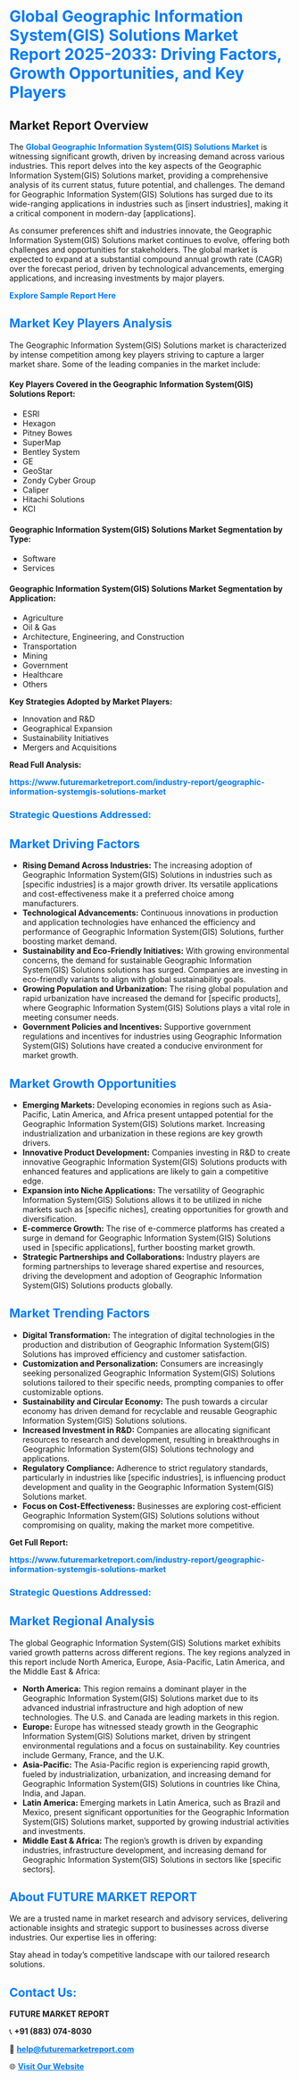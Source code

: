 <h1 style="color: #007BFF;">Global Geographic Information System(GIS) Solutions Market Report 2025-2033: Driving Factors, Growth Opportunities, and Key Players</h1>

<section id="overview">
<h2>Market Report Overview</h2>
<p>The <a href="https://www.futuremarketreport.com/industry-report/geographic-information-systemgis-solutions-market" style="color: #007BFF; text-decoration: none;"><strong>Global Geographic Information System(GIS) Solutions Market</strong></a> is witnessing significant growth, driven by increasing demand across various industries. This report delves into the key aspects of the Geographic Information System(GIS) Solutions market, providing a comprehensive analysis of its current status, future potential, and challenges. The demand for Geographic Information System(GIS) Solutions has surged due to its wide-ranging applications in industries such as [insert industries], making it a critical component in modern-day [applications].</p>
<p>As consumer preferences shift and industries innovate, the Geographic Information System(GIS) Solutions market continues to evolve, offering both challenges and opportunities for stakeholders. The global market is expected to expand at a substantial compound annual growth rate (CAGR) over the forecast period, driven by technological advancements, emerging applications, and increasing investments by major players.</p>
</section>

<section id="overview">
<p><a href="https://www.futuremarketreport.com/request-sample/reportId=45603" style="color: #007BFF; text-decoration: none;"><strong>Explore Sample Report Here</strong></a></p>
</section>

<section id="key-players">
<h2 style="color: #007BFF;">Market Key Players Analysis</h2>
<p>The Geographic Information System(GIS) Solutions market is characterized by intense competition among key players striving to capture a larger market share. Some of the leading companies in the market include:</p>
<h4>Key Players Covered in the Geographic Information System(GIS) Solutions Report:</h4>
<ul><li>ESRI</li><li>Hexagon</li><li>Pitney Bowes</li><li>SuperMap</li><li>Bentley System</li><li>GE</li><li>GeoStar</li><li>Zondy Cyber Group</li><li>Caliper</li><li>Hitachi Solutions</li><li>KCI</li></ul>
<h4>Geographic Information System(GIS) Solutions Market Segmentation by Type:</h4>
<ul><li>Software</li><li>Services</li></ul>

<h4>Geographic Information System(GIS) Solutions Market Segmentation by Application:</h4>
<ul><li>Agriculture</li><li>Oil &amp; Gas</li><li>Architecture, Engineering, and Construction</li><li>Transportation</li><li>Mining</li><li>Government</li><li>Healthcare</li><li>Others</li></ul>
<p><strong>Key Strategies Adopted by Market Players:</strong></p>
<ul>
<li>Innovation and R&D</li>
<li>Geographical Expansion</li>
<li>Sustainability Initiatives</li>
<li>Mergers and Acquisitions</li>
</ul>
</section>

<section>
<p><strong>Read Full Analysis: </strong></p><a href="https://www.futuremarketreport.com/industry-report/geographic-information-systemgis-solutions-market" style="color: #007BFF; text-decoration: none;"><strong>https://www.futuremarketreport.com/industry-report/geographic-information-systemgis-solutions-market</strong></a>
<h3 style="color: #007BFF;">Strategic Questions Addressed:</h3>
</section>

<section id="driving-factors">
<h2 style="color: #007BFF;">Market Driving Factors</h2>
<ul>
<li><strong>Rising Demand Across Industries:</strong> The increasing adoption of Geographic Information System(GIS) Solutions in industries such as [specific industries] is a major growth driver. Its versatile applications and cost-effectiveness make it a preferred choice among manufacturers.</li>
<li><strong>Technological Advancements:</strong> Continuous innovations in production and application technologies have enhanced the efficiency and performance of Geographic Information System(GIS) Solutions, further boosting market demand.</li>
<li><strong>Sustainability and Eco-Friendly Initiatives:</strong> With growing environmental concerns, the demand for sustainable Geographic Information System(GIS) Solutions solutions has surged. Companies are investing in eco-friendly variants to align with global sustainability goals.</li>
<li><strong>Growing Population and Urbanization:</strong> The rising global population and rapid urbanization have increased the demand for [specific products], where Geographic Information System(GIS) Solutions plays a vital role in meeting consumer needs.</li>
<li><strong>Government Policies and Incentives:</strong> Supportive government regulations and incentives for industries using Geographic Information System(GIS) Solutions have created a conducive environment for market growth.</li>
</ul>
</section>

<section id="growth-opportunities">
<h2 style="color: #007BFF;">Market Growth Opportunities</h2>
<ul>
<li><strong>Emerging Markets:</strong> Developing economies in regions such as Asia-Pacific, Latin America, and Africa present untapped potential for the Geographic Information System(GIS) Solutions market. Increasing industrialization and urbanization in these regions are key growth drivers.</li>
<li><strong>Innovative Product Development:</strong> Companies investing in R&D to create innovative Geographic Information System(GIS) Solutions products with enhanced features and applications are likely to gain a competitive edge.</li>
<li><strong>Expansion into Niche Applications:</strong> The versatility of Geographic Information System(GIS) Solutions allows it to be utilized in niche markets such as [specific niches], creating opportunities for growth and diversification.</li>
<li><strong>E-commerce Growth:</strong> The rise of e-commerce platforms has created a surge in demand for Geographic Information System(GIS) Solutions used in [specific applications], further boosting market growth.</li>
<li><strong>Strategic Partnerships and Collaborations:</strong> Industry players are forming partnerships to leverage shared expertise and resources, driving the development and adoption of Geographic Information System(GIS) Solutions products globally.</li>
</ul>
</section>

<section id="trending-factors">
<h2 style="color: #007BFF;">Market Trending Factors</h2>
<ul>
<li><strong>Digital Transformation:</strong> The integration of digital technologies in the production and distribution of Geographic Information System(GIS) Solutions has improved efficiency and customer satisfaction.</li>
<li><strong>Customization and Personalization:</strong> Consumers are increasingly seeking personalized Geographic Information System(GIS) Solutions solutions tailored to their specific needs, prompting companies to offer customizable options.</li>
<li><strong>Sustainability and Circular Economy:</strong> The push towards a circular economy has driven demand for recyclable and reusable Geographic Information System(GIS) Solutions solutions.</li>
<li><strong>Increased Investment in R&D:</strong> Companies are allocating significant resources to research and development, resulting in breakthroughs in Geographic Information System(GIS) Solutions technology and applications.</li>
<li><strong>Regulatory Compliance:</strong> Adherence to strict regulatory standards, particularly in industries like [specific industries], is influencing product development and quality in the Geographic Information System(GIS) Solutions market.</li>
<li><strong>Focus on Cost-Effectiveness:</strong> Businesses are exploring cost-efficient Geographic Information System(GIS) Solutions solutions without compromising on quality, making the market more competitive.</li>
</ul>
</section>

<section>
<p><strong>Get Full Report: </strong></p><a href="https://www.futuremarketreport.com/industry-report/geographic-information-systemgis-solutions-market" style="color: #007BFF; text-decoration: none;"><strong>https://www.futuremarketreport.com/industry-report/geographic-information-systemgis-solutions-market</strong></a>
<h3 style="color: #007BFF;">Strategic Questions Addressed:</h3>
</section>


<section id="regional-analysis">
<h2 style="color: #007BFF;">Market Regional Analysis</h2>
<p>The global Geographic Information System(GIS) Solutions market exhibits varied growth patterns across different regions. The key regions analyzed in this report include North America, Europe, Asia-Pacific, Latin America, and the Middle East & Africa:</p>
<ul>
<li><strong>North America:</strong> This region remains a dominant player in the Geographic Information System(GIS) Solutions market due to its advanced industrial infrastructure and high adoption of new technologies. The U.S. and Canada are leading markets in this region.</li>
<li><strong>Europe:</strong> Europe has witnessed steady growth in the Geographic Information System(GIS) Solutions market, driven by stringent environmental regulations and a focus on sustainability. Key countries include Germany, France, and the U.K.</li>
<li><strong>Asia-Pacific:</strong> The Asia-Pacific region is experiencing rapid growth, fueled by industrialization, urbanization, and increasing demand for Geographic Information System(GIS) Solutions in countries like China, India, and Japan.</li>
<li><strong>Latin America:</strong> Emerging markets in Latin America, such as Brazil and Mexico, present significant opportunities for the Geographic Information System(GIS) Solutions market, supported by growing industrial activities and investments.</li>
<li><strong>Middle East & Africa:</strong> The region’s growth is driven by expanding industries, infrastructure development, and increasing demand for Geographic Information System(GIS) Solutions in sectors like [specific sectors].</li>
</ul>
</section>

<footer>
<h2 style="color: #007BFF;">About FUTURE MARKET REPORT</h2>
<p>We are a trusted name in market research and advisory services, delivering actionable insights and strategic support to businesses across diverse industries. Our expertise lies in offering:</p>

<p>Stay ahead in today’s competitive landscape with our tailored research solutions.</p>

<h2 style="color: #007BFF;">Contact Us:</h2>
<p><strong>FUTURE MARKET REPORT</strong></p>
<p>📞 <strong>+91 (883) 074-8030</strong></p>
<p>📧 <strong><a href="mailto:help@futuremarketreport.com" style="color: #007BFF;">help@futuremarketreport.com</a></strong></p>
<p>🌐 <strong><a href="https://www.futuremarketreport.com/" style="color: #007BFF;">Visit Our Website</a></strong></p>
</footer>